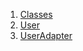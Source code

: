 1.  [Classes](models_user_user_info/#classes)
2.  [User](models_user_user_info/User-class.html)
3.  [UserAdapter](models_user_user_info/UserAdapter-class.html)
